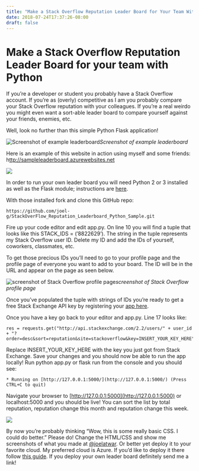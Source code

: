 ```yaml
---
title: "Make a Stack Overflow Reputation Leader Board for Your Team With Python"
date: 2018-07-24T17:37:26-08:00
draft: false
---
```



# Make a Stack Overflow Reputation Leader Board for your team with Python

If you’re a developer or student you probably have a Stack Overflow account. If you’re as (overly) competitive as I am you probably compare your Stack Overflow reputation with your colleagues. If you’re a real weirdo you might even want a sort-able leader board to compare yourself against your friends, enemies, etc.

Well, look no further than this simple Python Flask application!

![Screenshot of example leaderboard](https://cdn-images-1.medium.com/max/3466/1*qg-vCU1lPgw52ERBAgGCVQ.png)*Screenshot of example leaderboard*

Here is an example of this website in action using myself and some friends: h[ttp://sampleleaderboard.azurewebsites.net](http://sampleleaderboard.azurewebsites.net)

![](https://cdn-images-1.medium.com/max/2000/0*wQC_pl8sqXkPcLvR.png)

In order to run your own leader board you will need Python 2 or 3 installed as well as the Flask module; instructions are [here](http://flask.pocoo.org/docs/1.0/installation/).

With those installed fork and clone this GitHub repo:

    https://github.com/joel-g/StackOverFlow_Reputation_Leaderboard_Python_Sample.git

Fire up your code editor and edit app.py. On line 10 you will find a tuple that looks like this STACK_IDS = (’8822629’). The string in the tuple represents my Stack Overflow user ID. Delete my ID and add the IDs of yourself, coworkers, classmates, etc.

To get those precious IDs you’ll need to go to your profile page and the profile page of everyone you want to add to your board. The ID will be in the URL and appear on the page as seen below.

![screenshot of Stack Overflow profile page](https://cdn-images-1.medium.com/max/2700/1*8ILjDo0u1CSeMW24DGLUkg.png)*screenshot of Stack Overflow profile page*

Once you’ve populated the tuple with strings of IDs you’re ready to get a free Stack Exchange API key by registering your [app here](https://stackapps.com/apps/oauth/register).

Once you have a key go back to your editor and app.py. Line 17 looks like:

    res = requests.get("http://api.stackexchange.com/2.2/users/" + user_id + "?order=desc&sort=reputation&site=stackoverflow&key=INSERT_YOUR_KEY_HERE"

Replace INSERT_YOUR_KEY_HERE with the key you just got from Stack Exchange. Save your changes and you should now be able to run the app locally! Run python app.py or flask run from the console and you should see:

    * Running on [http://127.0.0.1:5000/](http://127.0.0.1:5000/) (Press CTRL+C to quit)

Navigate your browser to [http://127.0.0.1:5000](http://127.0.0.1:5000) or localhost:5000 and you should be live! You can sort the list by total reputation, reputation change this month and reputation change this week.

![](https://cdn-images-1.medium.com/max/5988/1*fIAprPHEwSOYszZGnSADXg.png)

By now you’re probably thinking “Wow, this is some really basic CSS. I could do better.” Please do! Change the HTML/CSS and show me screenshots of what you made at [@joelatwar](https://twitter.com/joelatwar). Or better yet deploy it to your favorite cloud. My preferred cloud is Azure. If you’d like to deploy it there follow [this guide](https://prmadi.com/running-flask-app-with-httpplatformhandler-in-azure-app-services/). If you deploy your own leader board definitely send me a link!

